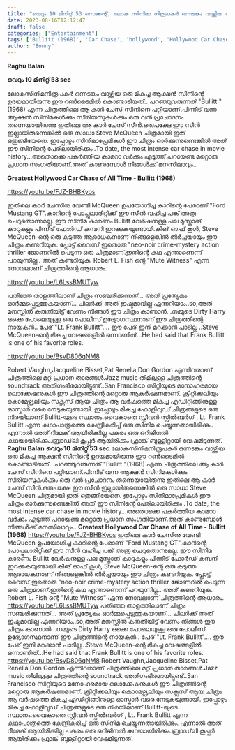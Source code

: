 ```yaml
---
title: "വെറും 10 മിനിറ്റ് 53 സെക്കന്റ്, ലോക സിനിമാ നിരൂപകർ ഒന്നടങ്കം വാഴ്ത്തിയ ആ മികച്ച ആക്ഷൻ സീൻ"
date: 2023-08-16T12:12:47
draft: false
categories: ["Entertainment"]
tags: ['Bullitt (1968)', 'Car Chase', 'hollywood', 'Hollywood Car Chase']
author: "Bonny"
---
```


<strong>Raghu Balan</strong>

<strong>വെറും 10 മിനിറ്റ് 53 sec</strong>

ലോകസിനിമനിരൂപകർ ഒന്നടങ്കം വാഴ്ത്തിയ ഒരു മികച്ച ആക്ഷൻ സീനിന്റെ ഉദയമായിരുന്നു ഈ റൺടൈമിൽ കൊണ്ടാടിയത്.. പറഞ്ഞുവരുന്നത് "Bullitt "(1968) എന്ന ചിത്രത്തിലെ ആ കാർ ചേസ് സീനിനെ പറ്റിയാണ്.പിന്നീട് വന്ന ആക്ഷൻ സിനിമകൾക്കും സീരിയസുകൾക്കും ഒരു വൻ പ്രചോദനം തന്നെയായിരുന്നു ഇതിലെ ആ കാർ ചേസ് സീൻ.ഒരുപക്ഷേ ഈ സീൻ ഇല്ലായിരുന്നെങ്കിൽ ഒരു സാധാ Steve McQueen ചിത്രമായി ഇത് ഒതുങ്ങിയേനെ. ഇപ്പോഴും സിനിമാപ്രേമികൾ ഈ ചിത്രം ഓർക്കുന്നുണ്ടെങ്കിൽ അത് ഈ സീനിന്റെ പേരിലായിരിക്കും .To date, the most intense car chase in movie history...അതൊക്കെ പകർത്തിയ കാമറാ വർക്കും എടുത്ത് പറയേണ്ട മറ്റൊരു പ്രധാന സംഗതിയാണ്.അത് കാണുമ്പോൾ നിങ്ങൾക്ക് മനസിലാവും..

<strong> Greatest Hollywood Car Chase of All Time - Bullitt (1968)</strong>

https://youtu.be/FJZ-BHBKyos

ഇതിലെ കാർ ചേസിനു വേണ്ടി McQueen ഉപയോഗിച്ച കാറിന്റെ പേരാണ് "Ford Mustang GT".കാറിന്റെ പോപ്പുലാരിറ്റിക്ക് ഈ സീൻ വഹിച്ച പങ്ക് അത്ര ചെറുതൊന്നുമല്ല. ഈ സിനിമ കാരണം Bullitt വേർഷനുള്ള പല മുസ്താങ് കാറുകളും പിന്നീട് ഫോർഡ് കമ്പനി ഇറക്കുകയുണ്ടായി.കിങ് ഓഫ് കൂൾ, Steve McQueen-ന്റെ ഒരു കടുത്ത ആരാധകനാണ് നിങ്ങളെങ്കിൽ തീർച്ചയായും ഈ ചിത്രം കണ്ടറിയുക. പ്ലോട്ട് വൈസ് ഇതൊരു "neo-noir crime-mystery action thriller ജോണറിൽ പെടുന്ന ഒരു ചിത്രമാണ്.ഇതിന്റെ കഥ എന്താണെന്ന് പറയുന്നില്ല.. അത് കണ്ടറിയുക. Robert L. Fish ന്റെ "Mute Witness" എന്ന നോവലാണ് ചിത്രത്തിന്റെ ആധാരം.

https://youtu.be/L6LssBMUTyw

പതിഞ്ഞ താളത്തിലാണ് ചിത്രം സഞ്ചരിക്കുന്നത്... അത് പ്രത്യേകം ഓർമ്മപ്പെടുത്തുകയാണ്... ചിലർക്ക് അത് ഇഷ്ടമാവില്ല എന്നറിയാം..so,അത് മനസ്സിൽ കരുതിയിട്ട് വേണം നിങ്ങൾ ഈ ചിത്രം കാണാൻ...നമ്മുടെ Dirty Harry ഒക്കെ പോലെയുള്ള ഒരു പോലീസ് ഉദ്യോഗസ്ഥനാണ് ഈ ചിത്രത്തിന്റെ നായകൻ.. പേര് "Lt. Frank Bullitt".... ഈ പേര് ഇനി മറക്കാൻ പാടില്ല ..Steve McQueen-ന്റെ മികച്ച വേഷങ്ങളിൽ ഒന്നാണിത്...He had said that Frank Bullitt is one of his favorite roles.

https://youtu.be/BsvD806qNM8

Robert Vaughn,Jacqueline Bisset,Pat Renella,Don Gordon എന്നിവരാണ് ചിത്രത്തിലെ മറ്റ് പ്രധാന താരങ്ങൾ.Jazz music തീമിലുള്ള ചിത്രത്തിന്റെ soundtrack അതിഗംഭീരമായിട്ടുണ്ട്..San Francisco സിറ്റിയുടെ മനോഹരമായ ലൊക്കേഷനുകൾ ഈ ചിത്രത്തിന്റെ മറ്റൊരു ആകർഷണമാണ്. ക്രിറ്റിക്കലിയും കൊമേഴ്സ്യലിയും സക്സസ് ആയ ചിത്രം ആ വർഷത്തെ മികച്ച എഡിറ്റിങ്ങിനുള്ള ഓസ്കാർ വരെ നേടുകയുണ്ടായി. ഇപ്പോഴും മികച്ച ഹോളിവുഡ് ചിത്രങ്ങളുടെ ഒരു നിരയിലാണ് Bullitt-യുടെ സ്ഥാനം.വൈകാതെ സ്റ്റീവൻ സ്പിൽബർഗ് , Lt. Frank Bullitt എന്ന കഥാപാത്രത്തെ കേന്ദ്രീകരിച്ച് ഒരു സിനിമ ചെയ്യുന്നതായിരിക്കും. എന്നാൽ അത് റീമേക് ആയിരിക്കില്ല പകരം ഒരു ഒറിജിനൽ കഥയായിരിക്കും.ബ്രാഡ്‌ലി കൂപ്പർ ആയിരിക്കും ഫ്രാങ്ക് ബുള്ളിറ്റായി വേഷമിടുന്നത്.
**Raghu Balan** **വെറും 10 മിനിറ്റ് 53 sec** ലോകസിനിമനിരൂപകർ ഒന്നടങ്കം വാഴ്ത്തിയ ഒരു മികച്ച ആക്ഷൻ സീനിന്റെ ഉദയമായിരുന്നു ഈ റൺടൈമിൽ കൊണ്ടാടിയത്.. പറഞ്ഞുവരുന്നത് "Bullitt "(1968) എന്ന ചിത്രത്തിലെ ആ കാർ ചേസ് സീനിനെ പറ്റിയാണ്.പിന്നീട് വന്ന ആക്ഷൻ സിനിമകൾക്കും സീരിയസുകൾക്കും ഒരു വൻ പ്രചോദനം തന്നെയായിരുന്നു ഇതിലെ ആ കാർ ചേസ് സീൻ.ഒരുപക്ഷേ ഈ സീൻ ഇല്ലായിരുന്നെങ്കിൽ ഒരു സാധാ Steve McQueen ചിത്രമായി ഇത് ഒതുങ്ങിയേനെ. ഇപ്പോഴും സിനിമാപ്രേമികൾ ഈ ചിത്രം ഓർക്കുന്നുണ്ടെങ്കിൽ അത് ഈ സീനിന്റെ പേരിലായിരിക്കും .To date, the most intense car chase in movie history...അതൊക്കെ പകർത്തിയ കാമറാ വർക്കും എടുത്ത് പറയേണ്ട മറ്റൊരു പ്രധാന സംഗതിയാണ്.അത് കാണുമ്പോൾ നിങ്ങൾക്ക് മനസിലാവും.. **Greatest Hollywood Car Chase of All Time - Bullitt (1968)** https://youtu.be/FJZ-BHBKyos ഇതിലെ കാർ ചേസിനു വേണ്ടി McQueen ഉപയോഗിച്ച കാറിന്റെ പേരാണ് "Ford Mustang GT".കാറിന്റെ പോപ്പുലാരിറ്റിക്ക് ഈ സീൻ വഹിച്ച പങ്ക് അത്ര ചെറുതൊന്നുമല്ല. ഈ സിനിമ കാരണം Bullitt വേർഷനുള്ള പല മുസ്താങ് കാറുകളും പിന്നീട് ഫോർഡ് കമ്പനി ഇറക്കുകയുണ്ടായി.കിങ് ഓഫ് കൂൾ, Steve McQueen-ന്റെ ഒരു കടുത്ത ആരാധകനാണ് നിങ്ങളെങ്കിൽ തീർച്ചയായും ഈ ചിത്രം കണ്ടറിയുക. പ്ലോട്ട് വൈസ് ഇതൊരു "neo-noir crime-mystery action thriller ജോണറിൽ പെടുന്ന ഒരു ചിത്രമാണ്.ഇതിന്റെ കഥ എന്താണെന്ന് പറയുന്നില്ല.. അത് കണ്ടറിയുക. Robert L. Fish ന്റെ "Mute Witness" എന്ന നോവലാണ് ചിത്രത്തിന്റെ ആധാരം. https://youtu.be/L6LssBMUTyw പതിഞ്ഞ താളത്തിലാണ് ചിത്രം സഞ്ചരിക്കുന്നത്... അത് പ്രത്യേകം ഓർമ്മപ്പെടുത്തുകയാണ്... ചിലർക്ക് അത് ഇഷ്ടമാവില്ല എന്നറിയാം..so,അത് മനസ്സിൽ കരുതിയിട്ട് വേണം നിങ്ങൾ ഈ ചിത്രം കാണാൻ...നമ്മുടെ Dirty Harry ഒക്കെ പോലെയുള്ള ഒരു പോലീസ് ഉദ്യോഗസ്ഥനാണ് ഈ ചിത്രത്തിന്റെ നായകൻ.. പേര് "Lt. Frank Bullitt".... ഈ പേര് ഇനി മറക്കാൻ പാടില്ല ..Steve McQueen-ന്റെ മികച്ച വേഷങ്ങളിൽ ഒന്നാണിത്...He had said that Frank Bullitt is one of his favorite roles. https://youtu.be/BsvD806qNM8 Robert Vaughn,Jacqueline Bisset,Pat Renella,Don Gordon എന്നിവരാണ് ചിത്രത്തിലെ മറ്റ് പ്രധാന താരങ്ങൾ.Jazz music തീമിലുള്ള ചിത്രത്തിന്റെ soundtrack അതിഗംഭീരമായിട്ടുണ്ട്..San Francisco സിറ്റിയുടെ മനോഹരമായ ലൊക്കേഷനുകൾ ഈ ചിത്രത്തിന്റെ മറ്റൊരു ആകർഷണമാണ്. ക്രിറ്റിക്കലിയും കൊമേഴ്സ്യലിയും സക്സസ് ആയ ചിത്രം ആ വർഷത്തെ മികച്ച എഡിറ്റിങ്ങിനുള്ള ഓസ്കാർ വരെ നേടുകയുണ്ടായി. ഇപ്പോഴും മികച്ച ഹോളിവുഡ് ചിത്രങ്ങളുടെ ഒരു നിരയിലാണ് Bullitt-യുടെ സ്ഥാനം.വൈകാതെ സ്റ്റീവൻ സ്പിൽബർഗ് , Lt. Frank Bullitt എന്ന കഥാപാത്രത്തെ കേന്ദ്രീകരിച്ച് ഒരു സിനിമ ചെയ്യുന്നതായിരിക്കും. എന്നാൽ അത് റീമേക് ആയിരിക്കില്ല പകരം ഒരു ഒറിജിനൽ കഥയായിരിക്കും.ബ്രാഡ്‌ലി കൂപ്പർ ആയിരിക്കും ഫ്രാങ്ക് ബുള്ളിറ്റായി വേഷമിടുന്നത്.
